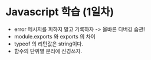 # Javascript 학습 (1일차)

- error 메시지를 피하지 말고 기록하자 -> 올바른 디버깅 습관!
- module.exports 와 exports 의 차이
- typeof 의 리턴값은 string이다.
- 함수의 단위별 분리에 신경쓰자.